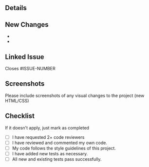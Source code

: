 ## Details 

## New Changes
- 
- 

## Linked Issue
Closes #ISSUE-NUMBER

## Screenshots
Please include screenshots of any visual changes to the project (new HTML/CSS)

## Checklist
 If it doesn't apply, just mark as completed
- [ ] I have requested 2+ code reviewers
- [ ] I have reviewed and commented my own code.
- [ ] My code follows the style guidelines of this project.
- [ ] I have added new tests as necessary.
- [ ] All new and existing tests pass successfully.
